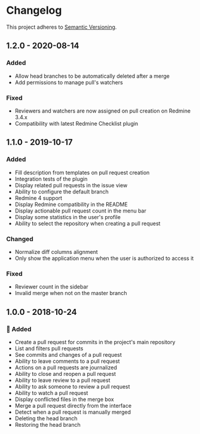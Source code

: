 # Changelog

This project adheres to [Semantic Versioning](https://semver.org/spec/v2.0.0.html).

## 1.2.0 - 2020-08-14
### Added

* Allow head branches to be automatically deleted after a merge
* Add permissions to manage pull's watchers

### Fixed

* Reviewers and watchers are now assigned on pull creation on Redmine 3.4.x
* Compatibility with latest Redmine Checklist plugin


## 1.1.0 - 2019-10-17
### Added

* Fill description from templates on pull request creation
* Integration tests of the plugin
* Display related pull requests in the issue view
* Ability to configure the default branch
* Redmine 4 support
* Display Redmine compatibility in the README
* Display actionable pull request count in the menu bar
* Display some statistics in the user's profile
* Ability to select the repository when creating a pull request

### Changed

* Normalize diff columns alignment
* Only show the application menu when the user is authorized to access it

### Fixed

* Reviewer count in the sidebar
* Invalid merge when not on the master branch

## 1.0.0 - 2018-10-24
### 🎉 Added

* Create a pull request for commits in the project's main repository
* List and filters pull requests
* See commits and changes of a pull request
* Ability to leave comments to a pull request
* Actions on a pull requests are journalized
* Ability to close and reopen a pull request
* Ability to leave review to a pull request
* Ability to ask someone to review a pull request
* Ability to watch a pull request
* Display conflicted files in the merge box
* Merge a pull request directly from the interface
* Detect when a pull request is manually merged
* Deleting the head branch
* Restoring the head branch

